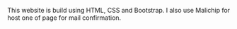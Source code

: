 This website is build using HTML, CSS and Bootstrap. I also use Malichip for host one of page for mail confirmation.
